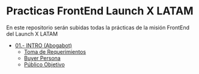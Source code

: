 # Practicas FrontEnd Launch X LATAM
En este repositorio serán subidas todas la prácticas de la misión FrontEnd del Launch X LATAM
- [01.- INTRO (Abogabot)](https://github.com/SaidB-95/Practicas-FrontEnd-Launch-X-LATAM/tree/main/01.-%20INTRO%20(Abogabot))
  - [Toma de Requerimientos](https://github.com/SaidB-95/Practicas-FrontEnd-Launch-X-LATAM/blob/main/01.-%20INTRO%20(Abogabot)/Toma%20de%20Requerimientos.md)
  - [Buyer Persona](https://github.com/SaidB-95/Practicas-FrontEnd-Launch-X-LATAM/blob/main/01.-%20INTRO%20(Abogabot)/Buyer%20Persona.md)
  - [Público Objetivo](https://github.com/SaidB-95/Practicas-FrontEnd-Launch-X-LATAM/blob/460c467fa705f4523ba21ab57255744318a9de8e/01.-%20INTRO%20(Abogabot)/P%C3%BAblico%20objetivo.md)

